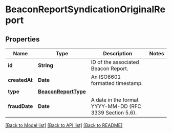 # BeaconReportSyndicationOriginalReport

## Properties
Name | Type | Description | Notes
------------ | ------------- | ------------- | -------------
**id** | **String** | ID of the associated Beacon Report. | 
**createdAt** | **Date** | An ISO8601 formatted timestamp. | 
**type** | [**BeaconReportType**](BeaconReportType.md) |  | 
**fraudDate** | **Date** | A date in the format YYYY-MM-DD (RFC 3339 Section 5.6). | 

[[Back to Model list]](../README.md#documentation-for-models) [[Back to API list]](../README.md#documentation-for-api-endpoints) [[Back to README]](../README.md)


